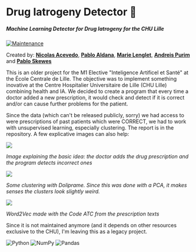 # Drug Iatrogeny Detector 💊
##### Machine Learning Detector for Drug Iatrogeny for the CHU Lille
[![Maintenance](https://img.shields.io/badge/Maintained%3F-no-red.svg)](https://github.com/AndreisPurim/DrugIatrogenyDetector)

Created by: [**Nicolas Acevedo**](https://github.com/nicoacevedor), [**Pablo Aldana**](https://github.com/Paldana99), [**Marie Lenglet**](https://github.com/mlenglet), [**Andreis Purim**](https://github.com/AndreisPurim) and [**Pablo Skewes**](https://github.com/pabloskewes)

This is an older project for the M1 Elective "Inteligence Artificel et Santé" at the École Centrale de Lille. The objective was to implement something inovative at the Centre Hospitalier Universitaire de Lille (CHU Lille) combining health and IA. We decided to create a program that every time a doctor added a new prescription, it would check and detect if it is correct and/or can cause further problems for the patient.

Since the data (which can't be released publicly, sorry) we had access to were prescriptions of past patients which were CORRECT, we had to work with unsupervised learning, especially clustering. The report is in the repository. A few explicative images can also help:

![](explanation1.PNG)

_Image explaining the basic idea: the doctor adds the drug prescription and the program detects incorrect ones_

![](explanation2.PNG)

_Some clustering with Doliprame. Since this was done with a PCA, it makes senses the clusters look slightly weird._

![](explanation3.PNG)

_Word2Vec made with the Code ATC from the prescription texts_

Since it is not maintained anymore (and it depends on other resources exclusive to the CHU), I'm leaving this as a legacy project. 

![Python](https://img.shields.io/badge/python-3670A0?style=for-the-badge&logo=python&logoColor=ffdd54) ![NumPy](https://img.shields.io/badge/numpy-%23013243.svg?style=for-the-badge&logo=numpy&logoColor=white) ![Pandas](https://img.shields.io/badge/pandas-%23150458.svg?style=for-the-badge&logo=pandas&logoColor=white)
